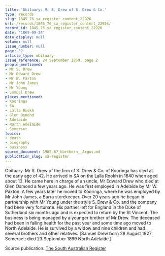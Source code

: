 ```yaml
---
title: 'Obituary: Mr S. Drew of S. Drew & Co.'
type: records
slug: 1845_76_sa_register_content_22926
url: /records/1845_76_sa_register_content_22926/
record_id: 1845_76_sa_register_content_22926
date: '1869-09-24'
date_display: null
volume: null
issue_number: null
page: '2'
article_type: obituary
issue_reference: 24 September 1869, page 2
people_mentioned:
- Mr S. Drew
- Mr Edward Drew
- Mr W. Paxton
- Mr John James
- Mr Young
- Samuel Drew
places_mentioned:
- Kooringa
- SA
- Lalla Rookh
- Glen Osmond
- Adelaide
- North Adelaide
- Somerset
topics:
- death
- biography
- business
source_document: 1985-87_Northern__Argus.md
publication_slug: sa-register
---
```


Obituary.  Mr S. Drew of the firm of S. Drew & Co. of Kooringa has died at the early age of 42.  He arrived in SA on the Lalla Rookh in 1840 when aged about 13.  He came here in charge of an uncle, Mr Edward Drew who died at Glen Osmond a few years ago.  He was first employed in Adelaide by Mr W. Paxton.  A few years later he moved to Kooringa, where he was employed by Mr John James, a Burra storekeeper.  Over 20 years ago he began in partnership with Mr Young under the style S. Drew & Co. and the company had been very fortunate.  His partner left for England in the Duke of Sutherland six months ago and is expected to return by the St Vincent.  The business is being managed by a younger brother of Mr Drew.  The deceased had been in failing health for the past year and some time ago moved to North Adelaide.  He is survived by a widow and nine children and had several brothers and other relatives.  [Samuel Drew born 28 August 1827 Somerset: died 23 September 1869 North Adelaide.]

Source publication: [The South Australian Register](/publications/sa-register/)
